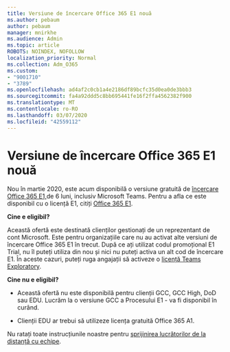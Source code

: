 ```yaml
---
title: Versiune de încercare Office 365 E1 nouă
ms.author: pebaum
author: pebaum
manager: mnirkhe
ms.audience: Admin
ms.topic: article
ROBOTS: NOINDEX, NOFOLLOW
localization_priority: Normal
ms.collection: Adm_O365
ms.custom:
- "9001710"
- "3789"
ms.openlocfilehash: ad4af2c0cb1a4e2186df89bcfc35d0ea0de3bbb3
ms.sourcegitcommit: fa4a92ddd5c8bb695441fe16f2ffa4562382f900
ms.translationtype: MT
ms.contentlocale: ro-RO
ms.lasthandoff: 03/07/2020
ms.locfileid: "42559112"
---
```

# <a name="new-office-365-e1-trial"></a>Versiune de încercare Office 365 E1 nouă

Nou în martie 2020, este acum disponibilă o versiune gratuită de [încercare Office 365 E1,](https://docs.microsoft.com/MicrosoftTeams/e1-trial-license)de 6 luni, inclusiv Microsoft Teams. Pentru a afla ce este disponibil cu o licență E1, citiți [Office 365 E1](https://www.microsoft.com/microsoft-365/business/office-365-enterprise-e1-business-software).

**Cine e eligibil?**

Această ofertă este destinată clienților gestionați de un reprezentant de cont Microsoft. Este pentru organizațiile care nu au activat alte versiuni de încercare Office 365 E1 în trecut. După ce ați utilizat codul promoțional E1 Trial, nu îl puteți utiliza din nou și nici nu puteți activa un alt cod de încercare E1. În aceste cazuri, puteți ruga angajații să activeze o [licență Teams Exploratory](https://docs.microsoft.com/MicrosoftTeams/teams-exploratory).

**Cine nu e eligibil?**

- Această ofertă nu este disponibilă pentru clienții GCC, GCC High, DoD sau EDU. Lucrăm la o versiune GCC a Procesului E1 - va fi disponibil în curând.

 - Clienții EDU ar trebui să utilizeze licența gratuită Office 365 A1.

Nu ratați toate instrucțiunile noastre pentru [sprijinirea lucrătorilor de la distanță cu echipe](https://docs.microsoft.com/MicrosoftTeams/support-remote-work-with-teams).
